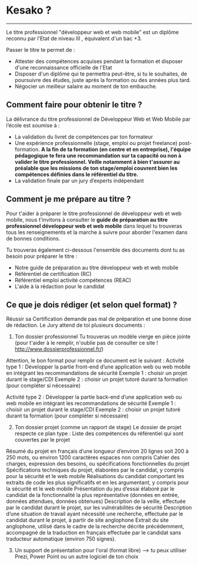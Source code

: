 # Kesako ? 
------------
Le titre professionnel "développeur web et web mobile" est un diplôme reconnu par l'Etat de niveau III , équivalent d'un bac +3. 

Passer le titre te permet de : 

- Attester des compétences acquises pendant la formation et disposer d'une reconnaissance officielle de l'Etat 
- Disposer d'un diplôme qui te permettra peut-être, si tu le souhaites, de poursuivre des études, juste après la formation ou des années plus tard. 
- Négocier un meilleur salaire au moment de ton embauche.

Comment faire pour obtenir le titre ? 
------------------------------------------
La délivrance du titre professionnel de Développeur Web et Web Mobile par l’école est soumise à :

- La validation du livret de compétences par ton formateur
- Une expérience professionnelle (stage, emploi ou projet freelance) post-formation. **A la fin de ta formation (en centre et en entreprise), l'équipe pédagogique te fera une recommandation sur ta capacité ou non à valider le titre professionnel. Veille notamment à bien t'assurer au préalable que les missions de ton stage/emploi couvrent bien les compétences définies dans le référentiel du titre.**
- La validation finale par un jury d’experts indépendant


Comment je me prépare au titre ?
--------------------------------------
Pour t'aider à préparer le titre professionnel de développeur web et web mobile, nous t'invitons à consulter le **guide de préparation au titre professionnel développeur web et web mobile** dans lequel tu trouveras tous les renseignements et la marche à suivre pour aborder l'examen dans de bonnes conditions.

Tu trouveras également ci-dessous l'ensemble des documents dont tu as besoin pour préparer le titre : 

- Notre guide de préparation au titre développeur web et web mobile
- Référentiel de certification (RC)
- Référentiel emploi activité compétences (REAC)
- L'aide à la rédaction pour le candidat

Ce que je dois rédiger (et selon quel format) ?
--------------------------------------
Réussir sa Certification demande pas mal de préparation et une bonne dose de rédaction. Le Jury attend de toi plusieurs documents : 

1. Ton dossier professionnel 
Tu trouveras un modèle vierge en pièce jointe (pour t'aider à le remplir, n'oublie pas de consulter ce site ! 
http://www.dossierprofessionnel.fr/)

Attention, le bon format pour remplir ce document est le suivant :
Activité type 1 : Développer la partie front-end d’une application web ou web mobile en intégrant les recommandations de sécurité 
   Exemple 1 : choisir un projet durant le stage/CDI
   Exemple 2 : choisir un projet tutoré durant ta formation (pour compléter si nécessaire)

Activité type 2 : Développer la partie back-end d’une application web ou web mobile en intégrant les recommandations de sécurité
   Exemple 1 : choisir un projet durant le stage/CDI
   Exemple 2 : choisir un projet tutoré durant ta formation (pour compléter si nécessaire)

2. Ton dossier projet (comme un rapport de stage)
Le dossier de projet respecte ce plan type :
Liste des compétences du référentiel qui sont couvertes par le projet

Résumé du projet en français d’une longueur d’environ 20 lignes soit 200 à 250 mots, ou environ 1200 caractères espaces non compris
Cahier des charges, expression des besoins, ou spécifications fonctionnelles du projet
Spécifications techniques du projet, élaborées par le candidat, y compris pour la sécurité et le web mobile
Réalisations du candidat comportant les extraits de code les plus significatifs et en les argumentant, y compris pour la sécurité et le web mobile
Présentation du jeu d’essai élaboré par le candidat de la fonctionnalité la plus représentative (données en entrée, données attendues, données
obtenues)
Description de la veille, effectuée par le candidat durant le projet, sur les vulnérabilités de sécurité
Description d’une situation de travail ayant nécessité une recherche, effectuée par le candidat durant le projet, à partir de site anglophone
Extrait du site anglophone, utilisé dans le cadre de la recherche décrite précédemment, accompagné de la traduction en français effectuée par le
candidat sans traducteur automatique (environ 750 signes).

3. Un support de présentation pour l'oral 
(format libre) --> tu peux utiliser Prezi, Power Point ou un autre logiciel de ton choix

